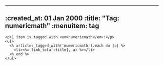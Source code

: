 ----- 
:created_at: 01 Jan 2000
:title: "Tag: numericmath"
:menuitem: tag
-----

    <p>1 item is tagged with <em>numericmath</em>:</p>
    <ul>
      <% articles_tagged_with('numericmath').each do |a| %>
        <li><%= link_to(a[:title], a) %></li>   
      <% end %>
    </ul>
  
